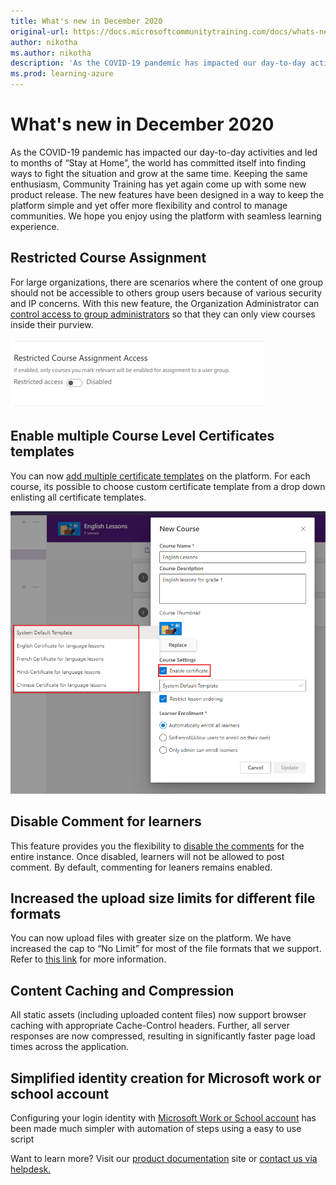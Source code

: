 ```yaml
---
title: What's new in December 2020
original-url: https://docs.microsoftcommunitytraining.com/docs/whats-new-in-december-2020
author: nikotha
ms.author: nikotha
description: 'As the COVID-19 pandemic has impacted our day-to-day activities and led to months of “Stay at Home”, the world has committed itself into finding ways to fight the situation and grow at the same time. '
ms.prod: learning-azure
---
```


# What's new in December 2020
As the COVID-19 pandemic has impacted our day-to-day activities and led to months of “Stay at Home”, the world has committed itself into finding ways to fight the situation and grow at the same time. 
Keeping the same enthusiasm, Community Training has yet again come up with some new product release. The new features have been designed in a way to keep the platform simple and yet offer more flexibility and control to manage communities. We hope you enjoy using the platform with seamless learning experience.

## Restricted Course Assignment 
For large organizations, there are scenarios where the content of one group should not be accessible to others group users because of various security and IP concerns. 
With this new feature, the Organization Administrator can[ control access to group administrators](../../settings/restrict-content-access-to-group-administrators.md) so that they can only view courses inside their purview.

![Restrict Course](../../media/Restrict%20Course.png)


## Enable multiple Course Level Certificates templates
You can now [add multiple certificate templates](../../settings/enable-course-level-certificate.md) on the platform. For each course, its possible to choose custom certificate template from a drop down enlisting all certificate templates.

![select certificate ](../../media/select%20certificate%20.png)

## Disable Comment for learners
This feature provides you the flexibility to [disable the comments](../../settings/configurations-on-the-training-platform.md) for the entire instance. Once disabled, learners will not be allowed to post comment. By default, commenting for leaners remains enabled.

## Increased the upload size limits for different file formats
You can now upload files with greater size on the platform. We have increased the cap to “No Limit” for most of the file formats that we support. Refer to [this link](../../frequently-asked-questions/faqs-course.md) for more information.

## Content Caching and Compression
All static assets (including uploaded content files) now support browser caching with appropriate Cache-Control headers. Further, all server responses are now compressed, resulting in significantly faster page load times across the application.

## Simplified identity creation for Microsoft work or school account
Configuring your login identity with [Microsoft Work or School account](../../infrastructure-management/install-your-platform-instance/configure-login-social-work-school-account.md) has been made much simpler with automation of steps using a easy to use script

Want to learn more? Visit our [product documentation](../../whats-new-in-microsoft-community-training/2020/whats-new-in-august-2020.md) site or [contact us via helpdesk.](https://go.microsoft.com/fwlink/?linkid=2104630)
